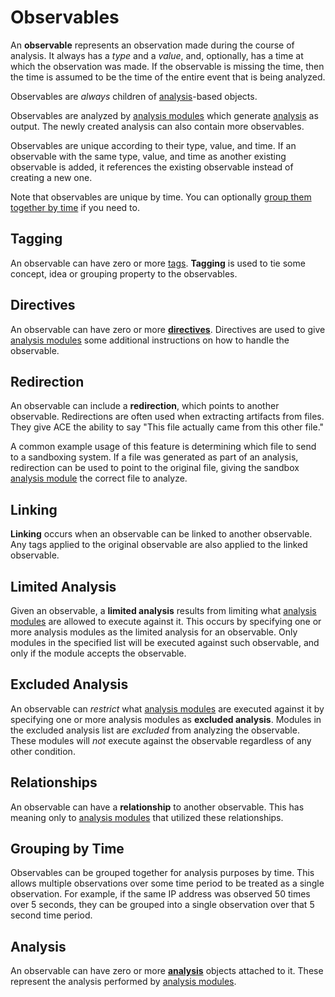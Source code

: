 # Observables

An **observable** represents an observation made during the course of analysis. It always has a *type* and a *value*, and, optionally, has a time at which the observation was made. If the observable is missing the time, then the time is assumed to be the time of the entire event that is being analyzed.

Observables are *always* children of [analysis](analysis.md)-based objects.

Observables are analyzed by [analysis modules](analysis_module.md) which generate [analysis](analysis.md) as output. The newly created analysis can also contain more observables.

Observables are unique according to their type, value, and time. If an observable with the same type, value, and time as another existing observable is added, it references the existing observable instead of creating a new one.

Note that observables are unique by time. You can optionally [group them together by time]() if you need to.

## Tagging

An observable can have zero or more [tags](tags.md). **Tagging** is used to tie some concept, idea or grouping property to the observables.

## Directives

An observable can have zero or more **[directives](directives.md)**. Directives are used to give [analysis modules](analysis_module.md) some additional instructions on how to handle the observable.

## Redirection

An observable can include a **redirection**, which points to another observable. Redirections are often used when extracting artifacts from files. They give ACE the ability to say "This file actually came from this other file."

A common example usage of this feature is determining which file to send to a sandboxing system. If a file was generated as part of an analysis, redirection can be used to point to the original file, giving the sandbox [analysis module](analysis_module.md) the correct file to analyze.

## Linking

**Linking** occurs when an observable can be linked to another observable. Any tags applied to the original observable are also applied to the linked observable.

## Limited Analysis

Given an observable, a **limited analysis** results from limiting what [analysis modules](analysis_module.md) are allowed to execute against it. This occurs by specifying one or more analysis modules as the limited analysis for an observable. Only modules in the specified list will be executed against such observable, and only if the module accepts the observable.


## Excluded Analysis

An observable can *restrict* what [analysis modules](analysis_module.md) are executed against it by specifying one or more analysis modules as **excluded analysis**. Modules in the excluded analysis list are *excluded* from analyzing the observable. These modules will *not* execute against the observable regardless of any other condition.

## Relationships

An observable can have a **relationship** to another observable. This has meaning only to [analysis modules](analysis_module.md) that utilized these relationships.

## Grouping by Time

Observables can be grouped together for analysis purposes by time. This allows multiple observations over some time period to be treated as a single observation. For example, if the same IP address was observed 50 times over 5 seconds, they can be grouped into a single observation over that 5 second time period.

## Analysis

An observable can have zero or more **[analysis](analysis.md)** objects attached to it. These represent the analysis performed by [analysis modules](analysis_module.md).
